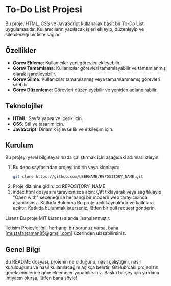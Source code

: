 # To-Do List Projesi

Bu proje, HTML, CSS ve JavaScript kullanarak basit bir To-Do List uygulamasıdır. Kullanıcıların yapılacak işleri ekleyip, düzenleyip ve silebileceği bir liste sağlar.

## Özellikler

- **Görev Ekleme**: Kullanıcılar yeni görevler ekleyebilir.
- **Görev Tamamlama**: Kullanıcılar görevleri tamamlayabilir ve tamamlanmış olarak işaretleyebilir.
- **Görev Silme**: Kullanıcılar tamamlanmış veya tamamlanmamış görevleri silebilir.
- **Görev Düzenleme**: Görevleri düzenleyebilir ve yeniden adlandırabilir.

## Teknolojiler

- **HTML**: Sayfa yapısı ve içerik için.
- **CSS**: Stil ve tasarım için.
- **JavaScript**: Dinamik işlevsellik ve etkileşim için.

## Kurulum

Bu projeyi yerel bilgisayarınızda çalıştırmak için aşağıdaki adımları izleyin:
1. Bu depo sayfasından projeyi indirin veya klonlayın:
   ```bash
   git clone https://github.com/USERNAME/REPOSITORY_NAME.git
2. Proje dizinine gidin:
   cd REPOSITORY_NAME
3. index.html dosyasını tarayıcınızda açın:
   Çift tıklayarak veya sağ tıklayıp "Open with" seçeneği ile herhangi bir modern web tarayıcısında açabilirsiniz.
   Katkıda Bulunma
Bu proje açık kaynaklıdır ve katkılara açıktır. Katkıda bulunmak isterseniz, lütfen bir pull request gönderin.

Lisans
Bu proje MIT Lisansı altında lisanslanmıştır.

İletişim
Projeyle ilgili herhangi bir sorunuz varsa, bana [mustafaataman85@gmail.com] üzerinden ulaşabilirsiniz.
## Genel Bilgi

Bu README dosyası, projenin ne olduğunu, nasıl çalıştığını, nasıl kurulduğunu ve nasıl kullanılacağını açıkça belirtir. GitHub'daki projenizin gereksinimlerine göre eklemeler yapabilirsiniz. Başka bir şey için yardıma ihtiyacın olursa, lütfen bana söyle!



